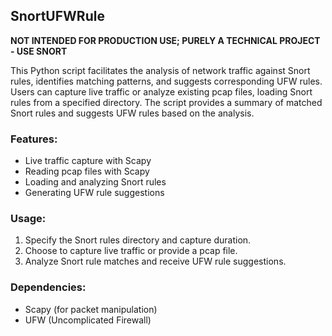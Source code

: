 ## SnortUFWRule

**NOT INTENDED FOR PRODUCTION USE; PURELY A TECHNICAL PROJECT - USE SNORT**

This Python script facilitates the analysis of network traffic against Snort rules, identifies matching patterns, and suggests corresponding UFW rules. Users can capture live traffic or analyze existing pcap files, loading Snort rules from a specified directory. The script provides a summary of matched Snort rules and suggests UFW rules based on the analysis.

### Features:

- Live traffic capture with Scapy
- Reading pcap files with Scapy
- Loading and analyzing Snort rules
- Generating UFW rule suggestions

### Usage:

1. Specify the Snort rules directory and capture duration.
2. Choose to capture live traffic or provide a pcap file.
3. Analyze Snort rule matches and receive UFW rule suggestions.

### Dependencies:

- Scapy (for packet manipulation)
- UFW (Uncomplicated Firewall)
